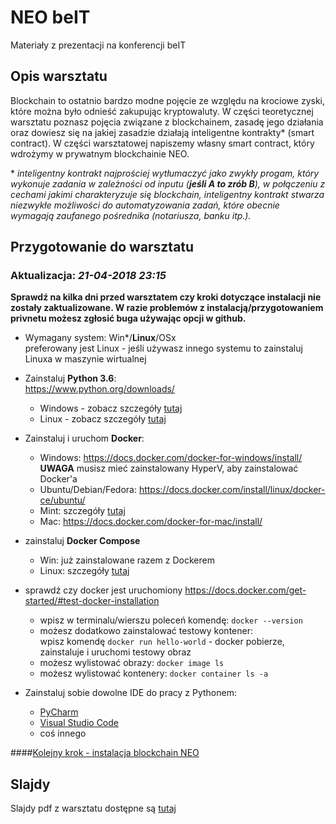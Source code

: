# NEO beIT

Materiały z prezentacji na konferencji beIT

## Opis warsztatu

Blockchain to ostatnio bardzo modne pojęcie ze względu na krociowe zyski, które można było odnieść zakupując kryptowaluty.
W części teoretycznej warsztatu poznasz pojęcia związane z blockchainem, zasadę jego działania oraz dowiesz się na jakiej zasadzie działają inteligentne kontrakty* (smart contract). W części warsztatowej napiszemy własny smart contract, który wdrożymy w prywatnym blockchainie NEO.

\* *inteligentny kontrakt najprościej wytłumaczyć jako zwykły progam, który wykonuje zadania w zależności od inputu (**jeśli A to zrób B**), w połączeniu z cechami jakimi charakteryzuje się blockchain, inteligentny kontrakt stwarza niezwykłe możliwości do automatyzowania zadań, które obecnie wymagają zaufanego pośrednika (notariusza, banku itp.).*

## Przygotowanie do warsztatu

### Aktualizacja: ***21-04-2018 23:15***

**Sprawdź na kilka dni przed warsztatem czy kroki dotyczące instalacji nie zostały zaktualizowane. W razie problemów z instalacją/przygotowaniem privnetu możesz zgłosić buga używając opcji w github.**


* Wymagany system: Win*/**Linux**/OSx  
    preferowany jest Linux - jeśli używasz innego systemu to zainstaluj Linuxa w maszynie wirtualnej
    
* Zainstaluj **Python 3.6**:  
  <https://www.python.org/downloads/>
    
  * Windows - zobacz szczegóły [tutaj](python_win.md)
  * Linux - zobacz szczegóły [tutaj](python_unix.md)

* Zainstaluj i uruchom **Docker**:
  
  * Windows: <https://docs.docker.com/docker-for-windows/install/>  
  **UWAGA** musisz mieć zainstalowany HyperV, aby zainstalować Docker'a
  * Ubuntu/Debian/Fedora: <https://docs.docker.com/install/linux/docker-ce/ubuntu/>
  * Mint: szczegóły [tutaj](docker_mint.md)
  * Mac: <https://docs.docker.com/docker-for-mac/install/>

* zainstaluj **Docker Compose**
    * Win: już zainstalowane razem z Dockerem
    * Linux: szczegóły [tutaj](compose_linux.md)

* sprawdź czy docker jest uruchomiony <https://docs.docker.com/get-started/#test-docker-installation>

  * wpisz w terminalu/wierszu poleceń komendę: `docker --version`
  * możesz dodatkowo zainstalować testowy kontener:  
    wpisz komendę `docker run hello-world` - docker pobierze, zainstaluje i uruchomi testowy obraz
  * możesz wylistować obrazy: `docker image ls`
  * możesz wylistować kontenery: `docker container ls -a`
  
* Zainstaluj sobie dowolne IDE do pracy z Pythonem:
    * [PyCharm](https://www.jetbrains.com/toolbox/app/?fromMenu)
    * [Visual Studio Code](https://code.visualstudio.com/)
    * coś innego
    
####[Kolejny krok - instalacja blockchain NEO](neo-local.md) 

## Slajdy

Slajdy pdf z warsztatu dostępne są [tutaj](slajdy.pdf)